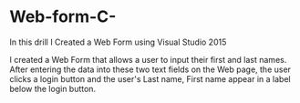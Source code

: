 # Web-form-C-
In this drill I Created a Web Form using Visual Studio 2015

I created a Web Form that allows a user to input their first and last names. 
After entering the data into these two text fields on the Web page, the user clicks a login button and the user's Last name, 
First name appear in a label below the login button.
